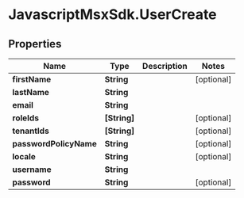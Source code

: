 # JavascriptMsxSdk.UserCreate

## Properties

Name | Type | Description | Notes
------------ | ------------- | ------------- | -------------
**firstName** | **String** |  | [optional] 
**lastName** | **String** |  | 
**email** | **String** |  | 
**roleIds** | **[String]** |  | [optional] 
**tenantIds** | **[String]** |  | [optional] 
**passwordPolicyName** | **String** |  | [optional] 
**locale** | **String** |  | [optional] 
**username** | **String** |  | 
**password** | **String** |  | [optional] 


